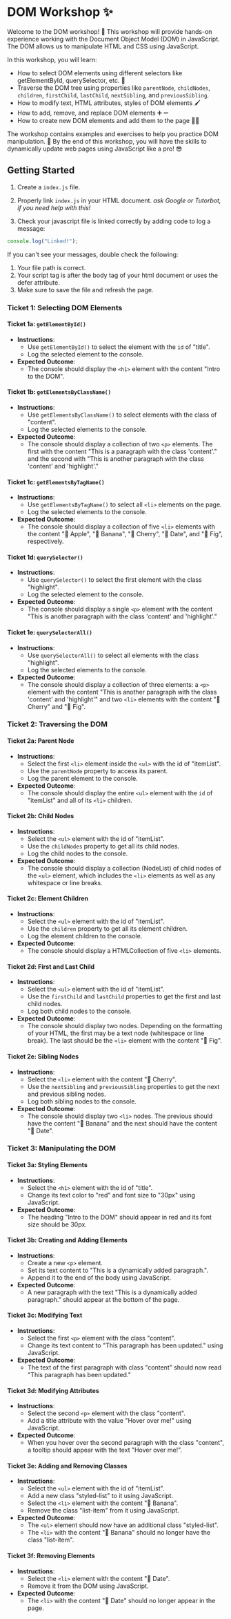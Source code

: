 # DOM Workshop ✨

Welcome to the DOM workshop! 👋 This workshop will provide hands-on experience working with the Document Object Model (DOM) in JavaScript. The DOM allows us to manipulate HTML and CSS using JavaScript.

In this workshop, you will learn:

- How to select DOM elements using different selectors like getElementById, querySelector, etc. 🎯
- Traverse the DOM tree using properties like `parentNode`, `childNodes`, `children`, `firstChild`, `lastChild`, `nextSibling`, and `previousSibling`.
- How to modify text, HTML attributes, styles of DOM elements 🖌  
- How to add, remove, and replace DOM elements ➕ ➖
- How to create new DOM elements and add them to the page 👷‍♂️

The workshop contains examples and exercises to help you practice DOM manipulation. 💪 By the end of this workshop, you will have the skills to dynamically update web pages using JavaScript like a pro! 😎

## Getting Started

1. Create a `index.js` file. 

2. Properly link `index.js` in your HTML document. *ask Google or Tutorbot, if you need help with this!*

3. Check your javascript file is linked correctly by adding code to log a message:

```js
console.log("Linked!");
```

If you can't see your messages, double check the following:

1. Your file path is correct.
2. Your script tag is after the body tag of your html document or uses the defer attribute.
3. Make sure to save the file and refresh the page.

### Ticket 1: Selecting DOM Elements

#### Ticket 1a: `getElementById()`

- **Instructions**:
  - Use `getElementById()` to select the element with the `id` of "title".
  - Log the selected element to the console.
- **Expected Outcome**:
  - The console should display the `<h1>` element with the content "Intro to the DOM".

#### Ticket 1b: `getElementsByClassName()`

- **Instructions**:
  - Use `getElementsByClassName()` to select elements with the class of "content".
  - Log the selected elements to the console.
- **Expected Outcome**:
  - The console should display a collection of two `<p>` elements. The first with the content "This is a paragraph with the class 'content'." and the second with "This is another paragraph with the class 'content' and 'highlight'."

#### Ticket 1c: `getElementsByTagName()`

- **Instructions**:
  - Use `getElementsByTagName()` to select all `<li>` elements on the page.
  - Log the selected elements to the console.
- **Expected Outcome**:
  - The console should display a collection of five `<li>` elements with the content "🍎 Apple", "🍌 Banana", "🍒 Cherry", "🍇 Date", and "🍈 Fig", respectively.

#### Ticket 1d: `querySelector()`

- **Instructions**:
  - Use `querySelector()` to select the first element with the class "highlight".
  - Log the selected element to the console.
- **Expected Outcome**:
  - The console should display a single `<p>` element with the content "This is another paragraph with the class 'content' and 'highlight'."

#### Ticket 1e: `querySelectorAll()`

- **Instructions**:
  - Use `querySelectorAll()` to select all elements with the class "highlight".
  - Log the selected elements to the console.
- **Expected Outcome**:
  - The console should display a collection of three elements: a `<p>` element with the content "This is another paragraph with the class 'content' and 'highlight'" and two `<li>` elements with the content "🍒 Cherry" and "🍈 Fig".

### Ticket 2: Traversing the DOM

#### Ticket 2a: Parent Node

- **Instructions**:
  - Select the first `<li>` element inside the `<ul>` with the id of "itemList".
  - Use the `parentNode` property to access its parent.
  - Log the parent element to the console.
- **Expected Outcome**:
  - The console should display the entire `<ul>` element with the `id` of "itemList" and all of its `<li>` children.

#### Ticket 2b: Child Nodes

- **Instructions**:
  - Select the `<ul>` element with the id of "itemList".
  - Use the `childNodes` property to get all its child nodes.
  - Log the child nodes to the console.
- **Expected Outcome**:
  - The console should display a collection (NodeList) of child nodes of the `<ul>` element, which includes the `<li>` elements as well as any whitespace or line breaks.

#### Ticket 2c: Element Children

- **Instructions**:
  - Select the `<ul>` element with the id of "itemList".
  - Use the `children` property to get all its element children.
  - Log the element children to the console.
- **Expected Outcome**:
  - The console should display a HTMLCollection of five `<li>` elements.

#### Ticket 2d: First and Last Child

- **Instructions**:
  - Select the `<ul>` element with the id of "itemList".
  - Use the `firstChild` and `lastChild` properties to get the first and last child nodes.
  - Log both child nodes to the console.
- **Expected Outcome**:
  - The console should display two nodes. Depending on the formatting of your HTML, the first may be a text node (whitespace or line break). The last should be the `<li>` element with the content "🍈 Fig".

#### Ticket 2e: Sibling Nodes

- **Instructions**:
  - Select the `<li>` element with the content "🍒 Cherry".
  - Use the `nextSibling` and `previousSibling` properties to get the next and previous sibling nodes.
  - Log both sibling nodes to the console.
- **Expected Outcome**:
  - The console should display two `<li>` nodes. The previous should have the content "🍌 Banana" and the next should have the content "🍇 Date".

### Ticket 3: Manipulating the DOM

#### Ticket 3a: Styling Elements

- **Instructions**:
  - Select the `<h1>` element with the id of "title".
  - Change its text color to "red" and font size to "30px" using JavaScript.
- **Expected Outcome**:
  - The heading "Intro to the DOM" should appear in red and its font size should be 30px.

#### Ticket 3b: Creating and Adding Elements

- **Instructions**:
  - Create a new `<p>` element.
  - Set its text content to "This is a dynamically added paragraph.".
  - Append it to the end of the body using JavaScript.
- **Expected Outcome**:
  - A new paragraph with the text "This is a dynamically added paragraph." should appear at the bottom of the page.

#### Ticket 3c: Modifying Text

- **Instructions**:
  - Select the first `<p>` element with the class "content".
  - Change its text content to "This paragraph has been updated." using JavaScript.
- **Expected Outcome**:
  - The text of the first paragraph with class "content" should now read "This paragraph has been updated."

#### Ticket 3d: Modifying Attributes

- **Instructions**:
  - Select the second `<p>` element with the class "content".
  - Add a title attribute with the value "Hover over me!" using JavaScript.
- **Expected Outcome**:
  - When you hover over the second paragraph with the class "content", a tooltip should appear with the text "Hover over me!".

#### Ticket 3e: Adding and Removing Classes

- **Instructions**:
  - Select the `<ul>` element with the id of "itemList".
  - Add a new class "styled-list" to it using JavaScript.
  - Select the `<li>` element with the content "🍌 Banana".
  - Remove the class "list-item" from it using JavaScript.
- **Expected Outcome**:
  - The `<ul>` element should now have an additional class "styled-list".
  - The `<li>` with the content "🍌 Banana" should no longer have the class "list-item".

#### Ticket 3f: Removing Elements

- **Instructions**:
  - Select the `<li>` element with the content "🍇 Date".
  - Remove it from the DOM using JavaScript.
- **Expected Outcome**:
  - The `<li>` with the content "🍇 Date" should no longer appear in the page.
